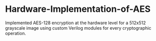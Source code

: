 # Hardware-Implementation-of-AES
 Implemented AES-128 encryption at the hardware level for a 512x512 grayscale image using custom Verilog modules for every cryptographic operation.
